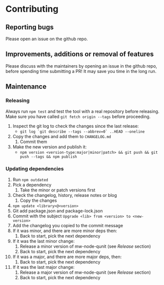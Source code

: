 # Contributing

## Reporting bugs

Please open an issue on the github repo.

## Improvements, additions or removal of features

Please discuss with the maintainers by opening an issue in the github repo,
before spending time submitting a PR! It may save you time in the long run.

## Maintenance

### Releasing

Always run `npm test` and test the tool with a real repository before releasing.
Make sure you have called `git fetch origin --tags` before proceeding.

1.  Inspect the git log to check the changes since the last release:
    * `` git log `git describe --tags --abbrev=0` ..HEAD --oneline ``
1.  Copy the changes and add them to `CHANGELOG.md`
    1.  Commit them
1.  Make the new version and publish it:
    * `npm version <version-type:major|minor|patch> && git push && git push --tags && npm publish`

### Updating dependencies

1.  Run `npm outdated`
1.  Pick a dependency
    1.  Take the minor or patch versions first
1.  Check the changelog, history, release notes or blog
    1.  Copy the changes
1.  `npm update <library>@<version>`
1.  Git add package.json and package-lock.json
1.  Commit with the subject `Upgrade <lib> from <version> to <new-version>`
1.  Add the changelog you copied to the commit message
1.  If it was minor, and there are more minor deps then:
    1.  Back to start, pick the next dependency
1.  If it was the last minor change:
    1.  Release a minor version of mw-node-qunit (see _Release_ section)
    1.  Back to start, pick the next dependency
1.  If it was a major, and there are more major deps, then:
    1.  Back to start, pick the next dependency
1.  If it was the last major change:
    1.  Release a major version of mw-node-qunit (see _Release_ section)
    1.  Back to start, pick the next dependency
